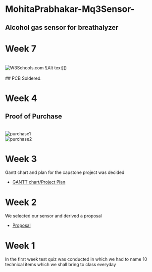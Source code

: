
# MohitaPrabhakar-Mq3Sensor-
## Alcohol gas sensor for breathalyzer

# Week 7
>
<br>
<img src="https://github.com/MohitaPrabhakar/Mq3Sensor/blob/master/purchase1.PNG" alt="W3Schools.com">
![Alt text]()<br>
<br>
## PCB Soldered:
<br>



# Week 4
## Proof of Purchase
<br>
<img src="https://github.com/MohitaPrabhakar/Mq3Sensor/blob/master/purchase1.PNG" alt="purchase1">
<br>
<img src="https://github.com/MohitaPrabhakar/Mq3Sensor/blob/master/purchase2.PNG" alt="purchase2">

# Week 3
Gantt chart and plan for the capstone project was decided <br>
-   [GANTT chart/Project Plan](https://github.com/MohitaPrabhakar/Mq3Sensor/blob/master/ganttchart.PNG)

# Week 2
We selected our sensor and derived a proposal<br>
-   [Proposal](https://github.com/MohitaPrabhakar/Mq3Sensor/blob/master/Capture.PNG)
# Week 1
In the first week test quiz was conducted in which we had to name 10 technical items which we shall bring to class everyday
